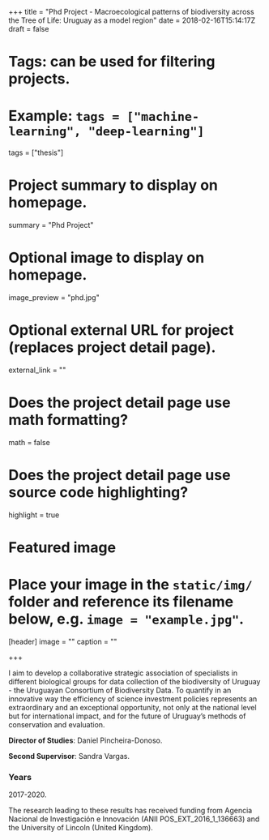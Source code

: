 +++
title = "Phd Project - Macroecological patterns of biodiversity across the Tree of Life: Uruguay as a model region"
date = 2018-02-16T15:14:17Z
draft = false
  
# Tags: can be used for filtering projects.
# Example: `tags = ["machine-learning", "deep-learning"]`
tags = ["thesis"]
  
# Project summary to display on homepage.
summary = "Phd Project"
  
# Optional image to display on homepage.
image_preview = "phd.jpg"
  
# Optional external URL for project (replaces project detail page).
external_link = ""
  
# Does the project detail page use math formatting?
math = false
  
# Does the project detail page use source code highlighting?
highlight = true
  
# Featured image
# Place your image in the `static/img/` folder and reference its filename below, e.g. `image = "example.jpg"`.
[header]
image = ""
caption = ""
  
+++

I aim to develop a collaborative strategic association of specialists in different biological groups for data collection of the biodiversity of Uruguay - the Uruguayan Consortium of Biodiversity Data. To quantify in an innovative way the efficiency of science investment policies represents an extraordinary and an exceptional opportunity, not only at the national level but for international impact, and for the future of Uruguay’s methods of conservation and evaluation.

**Director of Studies**: Daniel Pincheira-Donoso.

**Second Supervisor**: Sandra Vargas.

### Years
2017-2020.

The research leading to these results has received funding from Agencia Nacional de Investigación e Innovación (ANII POS_EXT_2016_1_136663) and the University of Lincoln (United Kingdom).

